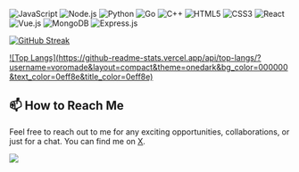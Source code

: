 <p>
  <img alt="JavaScript" src="https://img.shields.io/badge/-JavaScript-black?style=flat-square&logo=javascript" />
  <img alt="Node.js" src="https://img.shields.io/badge/-Node.js-black?style=flat-square&logo=Node.js" />
  <img alt="Python" src="https://img.shields.io/badge/-Python-black?style=flat-square&logo=Python" />
  <img alt="Go" src="https://img.shields.io/badge/-Go-black?style=flat-square&logo=go" />
  <img alt="C++" src="https://img.shields.io/badge/C++-black?style=flat-square&logo=C%2B%2B&logoColor=white" />
  <img alt="HTML5" src="https://img.shields.io/badge/-HTML5-black?style=flat-square&logo=html5&logoColor=white" />
  <img alt="CSS3" src="https://img.shields.io/badge/-CSS3-black?style=flat-square&logo=css3" />
  <img alt="React" src="https://img.shields.io/badge/-React-black?style=flat-square&logo=react" />
  <img alt="Vue.js" src="https://img.shields.io/badge/-Vue.js-black?style=flat-square&logo=vue.js" />
  <img alt="MongoDB" src="https://img.shields.io/badge/-MongoDB-black?style=flat-square&logo=mongodb" />
  <img alt="Express.js" src="https://img.shields.io/badge/-Express.js-black?style=flat-square&logo=express" />
</p>

[![GitHub Streak](https://streak-stats.demolab.com?user=voromade&theme=github-dark&border_radius=6&mode=weekly)](https://git.io/streak-stats)

[![Top Langs](https://github-readme-stats.vercel.app/api/top-langs/?  username=voromade&layout=compact&theme=onedark&bg_color=000000&text_color=0eff8e&title_color=0eff8e)](https://github.com/voromade/github-readme-stats)

## 📫 How to Reach Me

Feel free to reach out to me for any exciting opportunities, collaborations, or just for a chat. You can find me on [X](https://twitter.com/voromade).



<img align="center" src="https://media.discordapp.net/attachments/1133317136673165312/1140607626862923776/Artboard_1Discord_Footer.png?width=777&height=102" />
